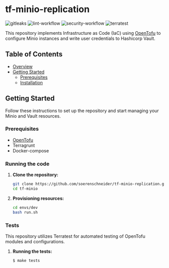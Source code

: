 # tf-minio-replication

![gitleaks](https://github.com/soerenschneider/tf-minio-replication/actions/workflows/gitleaks.yaml/badge.svg)
![lint-workflow](https://github.com/soerenschneider/tf-minio-replication/actions/workflows/lint.yaml/badge.svg)
![security-workflow](https://github.com/soerenschneider/tf-minio-replication/actions/workflows/security.yaml/badge.svg)
![terratest](https://github.com/soerenschneider/tf-minio-replication/actions/workflows/terratest.yaml/badge.svg)

This repository implements Infrastructure as Code (IaC) using [OpenTofu](https://opentofu.org/) to configure Minio instances and write user credentials to Hashicorp Vault.

## Table of Contents

- [Overview](#overview)
- [Getting Started](#getting-started)
    - [Prerequisites](#prerequisites)
    - [Installation](#installation)

## Getting Started

Follow these instructions to set up the repository and start managing your Minio and Vault resources.

### Prerequisites

- [OpenTofu](https://opentofu.org/)
- Terragrunt
- Docker-compose

### Running the code

1. **Clone the repository:**
   ```bash
   git clone https://github.com/soerenschneider/tf-minio-replication.git
   cd tf-minio
   ```

2. **Provisioning resources:**
   ```bash
   cd envs/dev
   bash run.sh
   ```

### Tests

This repository utilizes Terratest for automated testing of OpenTofu modules and configurations.

1. **Running the tests:**
   ```bash
   $ make tests
   ```
